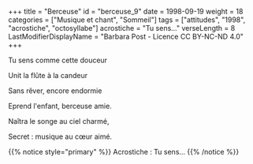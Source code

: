 +++
title = "Berceuse"
id = "berceuse_9"
date = 1998-09-19
weight = 18
categories = ["Musique et chant", "Sommeil"]
tags = ["attitudes", "1998", "acrostiche", "octosyllabe"]
acrostiche = "Tu sens..."
verseLength = 8
LastModifierDisplayName = "Barbara Post - Licence CC BY-NC-ND 4.0"
+++

Tu sens comme cette douceur

Unit la flûte à la candeur

Sans rêver, encore endormie

Eprend l'enfant, berceuse amie.

Naîtra le songe au ciel charmé,

Secret : musique au cœur aimé.

{{% notice style="primary" %}}
Acrostiche : Tu sens...
{{% /notice %}}
